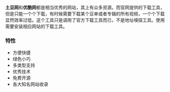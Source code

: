 <p class="lead">
	<strong>土豆网</strong>和<strong>优酷网</strong>都是相当优秀的网站，其上有众多资源。而官网提供的下载工具，但是只能一个个下载，有时候需要下载某个豆单或者专辑的所有视频，一个个下载显然效率过低。这个工具只是调用了官方下载工具而已，不是地址嗅探工具。使用需要安装相应网站的下载工具。
</p>

<h3>特性</h3>

* 方便快捷
* 绿色小巧
* 多类型支持
* 优秀技术
* 免费开源
* 各大知名网站收录

<div class="clear"></div>